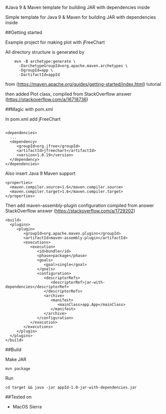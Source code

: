 #Java 9 & Maven template for building JAR with dependencies inside

Simple template for Java 9 & Maven for building JAR with dependencies inside

##Getting started

Example project for making plot with jFreeChart

All directory structure is generated by 
```
	mvn -B archetype:generate \
	  -DarchetypeGroupId=org.apache.maven.archetypes \
	  -DgroupId=app \
	  -DartifactId=appId
```
from (https://maven.apache.org/guides/getting-started/index.html) tutorial

then added Plot class, compiled from StackOverflow answer (https://stackoverflow.com/a/16718736)

##Magic with pom.xml

In pom.xml add jFreeChart

```

<dependencies>
  ...
  <dependency>
     <groupId>org.jfree</groupId>
     <artifactId>jfreechart</artifactId>
     <version>1.0.19</version>
  </dependency>
</dependencies>

```

Also insert Java 9 Maven support

```
<properties>
  <maven.compiler.source>1.6</maven.compiler.source>
  <maven.compiler.target>1.6</maven.compiler.target>
</properties>
```


Then add maven-assembly-plugin configuration compiled from answer StackOverflow answer (https://stackoverflow.com/a/1729202)
```
<build>
  <plugins>
     <plugin>
        <groupId>org.apache.maven.plugins</groupId>
        <artifactId>maven-assembly-plugin</artifactId>
        <executions>
           <execution>
              <id>bundle</id>
              <phase>package</phase>
              <goals>
                 <goal>single</goal>
              </goals>
              <configuration>
                 <descriptorRefs>
                    <descriptorRef>jar-with-dependencies</descriptorRef>
                 </descriptorRefs>
                 <archive>
                    <manifest>
                       <mainClass>app.App</mainClass>
                    </manifest>
                 </archive>
              </configuration>
           </execution>
        </executions>
     </plugin>
  </plugins>
</build>
```

##Build

Make JAR
```
mvn package
```

Run
```
cd target && java -jar appId-1.0-jar-with-dependencies.jar 
```

##Tested on 
 * MacOS Sierra 

